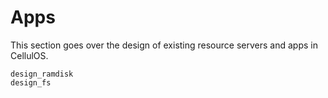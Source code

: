 # Apps

This section goes over the design of existing resource servers and apps in CellulOS.

```{toctree}
design_ramdisk
design_fs
```

